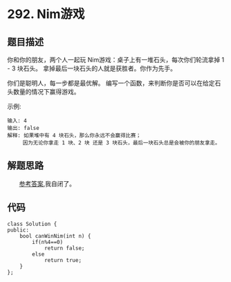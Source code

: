 # 292. Nim游戏

## 题目描述
你和你的朋友，两个人一起玩 Nim游戏：桌子上有一堆石头，每次你们轮流拿掉 1 - 3 块石头。 拿掉最后一块石头的人就是获胜者。你作为先手。
        
你们是聪明人，每一步都是最优解。 编写一个函数，来判断你是否可以在给定石头数量的情况下赢得游戏。
        
示例:
```
输入: 4
输出: false 
解释: 如果堆中有 4 块石头，那么你永远不会赢得比赛；
     因为无论你拿走 1 块、2 块 还是 3 块石头，最后一块石头总是会被你的朋友拿走。
```
## 解题思路
&#160; &#160; &#160; &#160;[参考答案](https://www.cnblogs.com/jj81/p/9033433.html),我自闭了。

## 代码
```
class Solution {
public:
    bool canWinNim(int n) {
        if(n%4==0)
            return false;
        else
            return true;
    }
};
```
